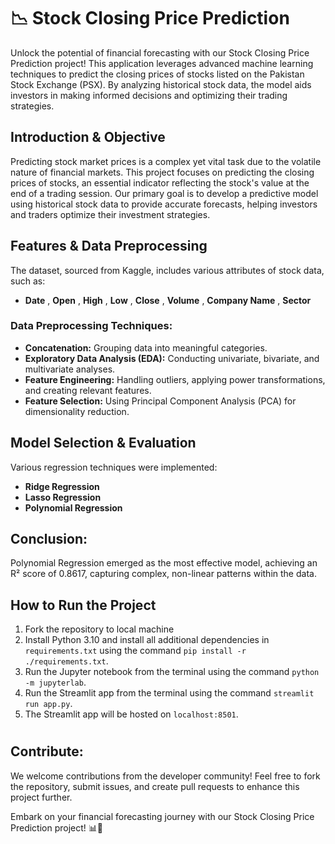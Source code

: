 # 📉 Stock Closing Price Prediction

Unlock the potential of financial forecasting with our Stock Closing Price Prediction project! This application leverages advanced machine learning techniques to predict the closing prices of stocks listed on the Pakistan Stock Exchange (PSX). By analyzing historical stock data, the model aids investors in making informed decisions and optimizing their trading strategies.

## Introduction & Objective

Predicting stock market prices is a complex yet vital task due to the volatile nature of financial markets. This project focuses on predicting the closing prices of stocks, an essential indicator reflecting the stock's value at the end of a trading session. Our primary goal is to develop a predictive model using historical stock data to provide accurate forecasts, helping investors and traders optimize their investment strategies.

## Features & Data Preprocessing

The dataset, sourced from Kaggle, includes various attributes of stock data, such as:
- **Date** , **Open** , **High** , **Low** , **Close** , **Volume** , **Company Name** , **Sector**

### Data Preprocessing Techniques:

- **Concatenation:** Grouping data into meaningful categories.
- **Exploratory Data Analysis (EDA):** Conducting univariate, bivariate, and multivariate analyses.
- **Feature Engineering:** Handling outliers, applying power transformations, and creating relevant features.
- **Feature Selection:** Using Principal Component Analysis (PCA) for dimensionality reduction.

## Model Selection & Evaluation

Various regression techniques were implemented:
- **Ridge Regression**
- **Lasso Regression**
- **Polynomial Regression**

## Conclusion:

Polynomial Regression emerged as the most effective model, achieving an R² score of 0.8617, capturing complex, non-linear patterns within the data.

## How to Run the Project

1. Fork the repository to local machine
2. Install Python 3.10 and install all additional dependencies in `requirements.txt` using the command `pip install -r ./requirements.txt`.
3. Run the Jupyter notebook from the terminal using the command `python -m jupyterlab`.
4. Run the Streamlit app from the terminal using the command `streamlit run app.py`.
5. The Streamlit app will be hosted on `localhost:8501`.

#

## Contribute:

We welcome contributions from the developer community! Feel free to fork the repository, submit issues, and create pull requests to enhance this project further.

Embark on your financial forecasting journey with our Stock Closing Price Prediction project! 📊🚀
